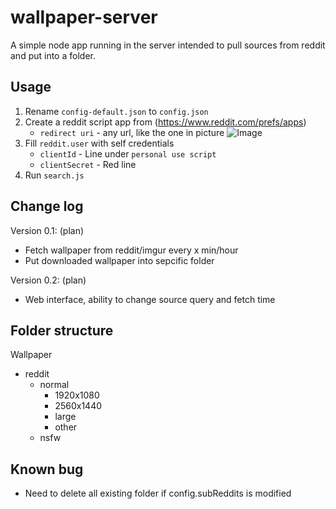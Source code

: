 # wallpaper-server
A simple node app running in the server intended to pull sources from reddit and put into a folder.

## Usage
1. Rename `config-default.json` to `config.json`
2. Create a reddit script app from (https://www.reddit.com/prefs/apps)
    * `redirect uri` - any url, like the one in picture
![Image](https://camo.githubusercontent.com/d53f92cd85d1279a239444acee25179e8e6d8bb5/687474703a2f2f692e696d6775722e636f6d2f65326b4f5231612e706e67)
3. Fill `reddit.user` with self credentials
    * `clientId` - Line under `personal use script`
    * `clientSecret` - Red line
4. Run `search.js`

## Change log
Version 0.1: (plan) 
* Fetch wallpaper from reddit/imgur every x min/hour
* Put downloaded wallpaper into sepcific folder

Version 0.2: (plan)
* Web interface, ability to change source query and fetch time

## Folder structure
Wallpaper
  * reddit
    * normal
      * 1920x1080
      * 2560x1440
      * large
      * other
    * nsfw

## Known bug
* Need to delete all existing folder if config.subReddits is modified
